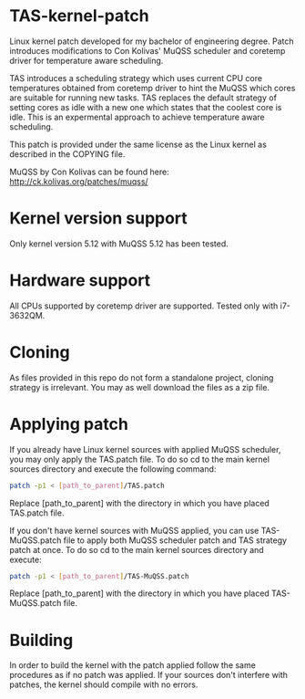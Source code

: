 # TAS-kernel-patch
Linux kernel patch developed for my bachelor of engineering degree. Patch introduces modifications to Con Kolivas' MuQSS scheduler and coretemp driver for temperature aware scheduling.

TAS introduces a scheduling strategy which uses current CPU core temperatures obtained from coretemp driver to hint the MuQSS which cores are suitable for running new tasks. TAS replaces the default strategy of setting cores as idle with a new one which states that the coolest core is idle. This is an expermental approach to achieve temperature aware scheduling.

This patch is provided under the same license as the Linux kernel as described in the COPYING file.

MuQSS by Con Kolivas can be found here: http://ck.kolivas.org/patches/muqss/

# Kernel version support
Only kernel version 5.12 with MuQSS 5.12 has been tested.

# Hardware support
All CPUs supported by coretemp driver are supported. Tested only with i7-3632QM.

# Cloning
As files provided in this repo do not form a standalone project, cloning strategy is irrelevant. You may as well download the files as a zip file.

# Applying patch
If you already have Linux kernel sources with applied MuQSS scheduler, you may only apply the TAS.patch file. To do so cd to the main kernel sources directory and execute the following command:
```bash
patch -p1 < [path_to_parent]/TAS.patch
```
Replace [path_to_parent] with the directory in which you have placed TAS.patch file.

If you don't have kernel sources with MuQSS applied, you can use TAS-MuQSS.patch file to apply both MuQSS scheduler patch and TAS strategy patch at once. To do so cd to the main kernel sources directory and execute:
```bash
patch -p1 < [path_to_parent]/TAS-MuQSS.patch
```
Replace [path_to_parent] with the directory in which you have placed TAS-MuQSS.patch file.

# Building
In order to build the kernel with the patch applied follow the same procedures as if no patch was applied. If your sources don't interfere with patches, the kernel should compile with no errors.
